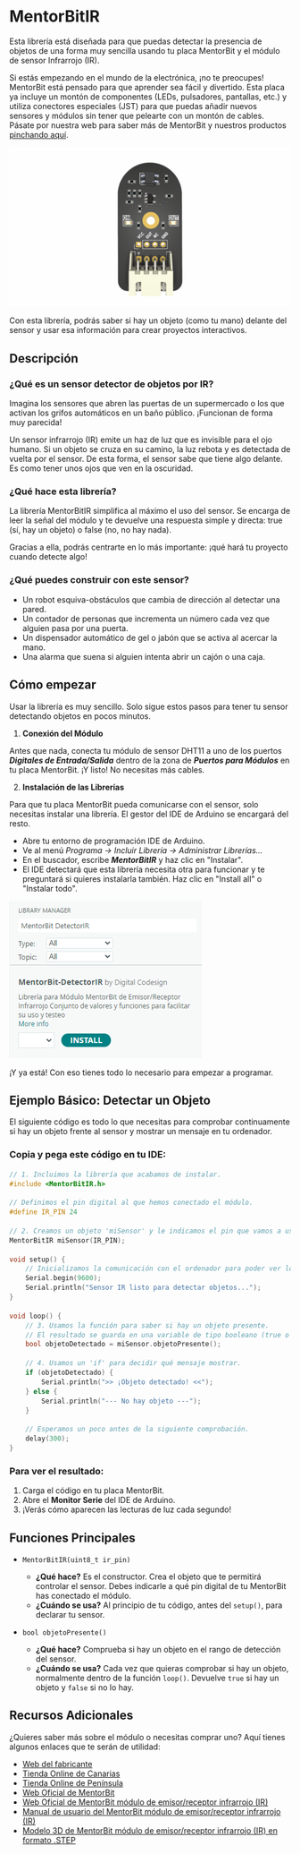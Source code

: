 # MentorBitIR

Esta librería está diseñada para que puedas detectar la presencia de objetos de una forma muy sencilla usando tu placa MentorBit y el módulo de sensor Infrarrojo (IR).

Si estás empezando en el mundo de la electrónica, ¡no te preocupes! MentorBit está pensado para que aprender sea fácil y divertido. Esta placa ya incluye un montón de componentes (LEDs, pulsadores, pantallas, etc.) y utiliza conectores especiales (JST) para que puedas añadir nuevos sensores y módulos sin tener que pelearte con un montón de cables. Pásate por nuestra web para saber más de MentorBit y nuestros productos [pinchando aquí](https://digitalcodesign.com/).

![Render del Módulo MentorBit de Detector IR.](https://github.com/DigitalCodesign/MentorBit-DetectorIR/blob/main/assets/IRDetector_Module.png)

Con esta librería, podrás saber si hay un objeto (como tu mano) delante del sensor y usar esa información para crear proyectos interactivos.

## Descripción
### ¿Qué es un sensor detector de objetos por IR?

Imagina los sensores que abren las puertas de un supermercado o los que activan los grifos automáticos en un baño público. ¡Funcionan de forma muy parecida!

Un sensor infrarrojo (IR) emite un haz de luz que es invisible para el ojo humano. Si un objeto se cruza en su camino, la luz rebota y es detectada de vuelta por el sensor. De esta forma, el sensor sabe que tiene algo delante. Es como tener unos ojos que ven en la oscuridad.

### ¿Qué hace esta librería?

La librería MentorBitIR simplifica al máximo el uso del sensor. Se encarga de leer la señal del módulo y te devuelve una respuesta simple y directa: true (sí, hay un objeto) o false (no, no hay nada).

Gracias a ella, podrás centrarte en lo más importante: ¡qué hará tu proyecto cuando detecte algo!

### ¿Qué puedes construir con este sensor?

- Un robot esquiva-obstáculos que cambia de dirección al detectar una pared.
- Un contador de personas que incrementa un número cada vez que alguien pasa por una puerta.
- Un dispensador automático de gel o jabón que se activa al acercar la mano.
- Una alarma que suena si alguien intenta abrir un cajón o una caja.

## Cómo empezar
Usar la librería es muy sencillo. Solo sigue estos pasos para tener tu sensor detectando objetos en pocos minutos.

1. **Conexión del Módulo**

Antes que nada, conecta tu módulo de sensor DHT11 a uno de los puertos ***Digitales de Entrada/Salida*** dentro de la zona de ***Puertos para Módulos*** en tu placa MentorBit. ¡Y listo! No necesitas más cables.

2. **Instalación de las Librerías**

Para que tu placa MentorBit pueda comunicarse con el sensor, solo necesitas instalar una librería. El gestor del IDE de Arduino se encargará del resto.

- Abre tu entorno de programación IDE de Arduino.
- Ve al menú *Programa -> Incluir Librería -> Administrar Librerías...*
- En el buscador, escribe ***MentorBitIR*** y haz clic en "Instalar".
- El IDE detectará que esta librería necesita otra para funcionar y te preguntará si quieres instalarla también. Haz clic en "Install all" o "Instalar todo".

![Ejemplo de búsqueda en el gestor de librerías del IDE de Arduino.](https://github.com/DigitalCodesign/MentorBit-DetectorIR/blob/main/assets/library_instalation_example.png)

¡Y ya está! Con eso tienes todo lo necesario para empezar a programar.

## Ejemplo Básico: Detectar un Objeto
El siguiente código es todo lo que necesitas para comprobar continuamente si hay un objeto frente al sensor y mostrar un mensaje en tu ordenador.

### Copia y pega este código en tu IDE:

```c++
// 1. Incluimos la librería que acabamos de instalar.
#include <MentorBitIR.h>

// Definimos el pin digital al que hemos conectado el módulo.
#define IR_PIN 24

// 2. Creamos un objeto 'miSensor' y le indicamos el pin que vamos a usar.
MentorBitIR miSensor(IR_PIN);

void setup() {
    // Inicializamos la comunicación con el ordenador para poder ver los mensajes.
    Serial.begin(9600);
    Serial.println("Sensor IR listo para detectar objetos...");
}

void loop() {
    // 3. Usamos la función para saber si hay un objeto presente.
    // El resultado se guarda en una variable de tipo booleano (true o false).
    bool objetoDetectado = miSensor.objetoPresente();

    // 4. Usamos un 'if' para decidir qué mensaje mostrar.
    if (objetoDetectado) {
        Serial.println(">> ¡Objeto detectado! <<");
    } else {
        Serial.println("--- No hay objeto ---");
    }

    // Esperamos un poco antes de la siguiente comprobación.
    delay(300);
}
```
### Para ver el resultado:

1. Carga el código en tu placa MentorBit.
2. Abre el **Monitor Serie** del IDE de Arduino.
3. ¡Verás cómo aparecen las lecturas de luz cada segundo!

## Funciones Principales

- <code>MentorBitIR(uint8_t ir_pin)</code>
   - **¿Qué hace?** Es el constructor. Crea el objeto que te permitirá controlar el sensor. Debes indicarle a qué pin digital de tu MentorBit has conectado el módulo.
   - **¿Cuándo se usa?** Al principio de tu código, antes del <code>setup()</code>, para declarar tu sensor.

- <code>bool objetoPresente()</code>
   - **¿Qué hace?** Comprueba si hay un objeto en el rango de detección del sensor.
   - **¿Cuándo se usa?** Cada vez que quieras comprobar si hay un objeto, normalmente dentro de la función <code>loop()</code>. Devuelve <code>true</code> si hay un objeto y <code>false</code> si no lo hay.

## Recursos Adicionales

¿Quieres saber más sobre el módulo o necesitas comprar uno? Aquí tienes algunos enlaces que te serán de utilidad:

- [Web del fabricante](https://digitalcodesign.com/)
- [Tienda Online de Canarias](https://canarias.digitalcodesign.com/shop)
- [Tienda Online de Península](https://digitalcodesign.com/shop)
- [Web Oficial de MentorBit](https://digitalcodesign.com/mentorbit)
- [Web Oficial de MentorBit módulo de emisor/receptor infrarrojo (IR)](https://canarias.digitalcodesign.com/shop/00038935-mentorbit-modulo-de-emisor-receptor-infrarrojo-ir-8125)
- [Manual de usuario del MentorBit módulo de emisor/receptor infrarrojo (IR)](https://drive.google.com/file/d/1y6n8XlWD55eUwJZRgIksOTscO2gO2OmY/view?usp=drive_link)
- [Modelo 3D de MentorBit módulo de emisor/receptor infrarrojo (IR) en formato .STEP](https://drive.google.com/file/d/1PMYMwlcQm9u1tMXjADVbzd8WsTtbaTwW/view?usp=drive_link)
